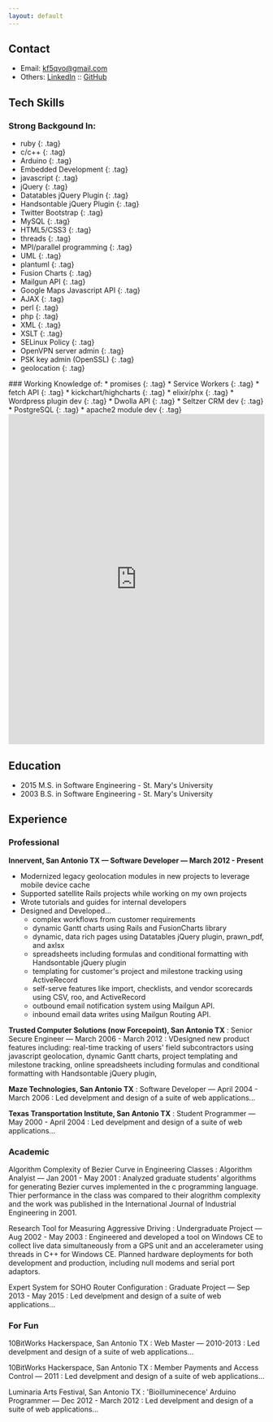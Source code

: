 ```yaml
---
layout: default
---
```


## Contact
* Email: kf5qvo@gmail.com
* Others: <a href="linkedin.com/in/mkprz" target="_blank">LinkedIn</a> :: <a href="github.com/mkprz" target="_blank">GitHub</a>

## Tech Skills
<style>
  .tag {
    float:left;
    border-radius:5px;
    padding: 2px 4px;
    margin: 2px;
    border: 1px solid black;
    background-color: #c0c0c0;
	list-style:none;
	list-style-position:none;
  }
  .tag:hover {
    background-color: #dfdfdf;
	}

	.tag li {
	list-style:none;
	padding:0;
	color:black;
	}

</style>

### Strong Backgound In:
* ruby
{: .tag}
* c/c++ 
{: .tag}
* Arduino
{: .tag}
* Embedded Development
{: .tag}
* javascript
{: .tag}
* jQuery
{: .tag}
* Datatables jQuery Plugin
{: .tag}
* Handsontable jQuery Plugin
{: .tag}
* Twitter Bootstrap
{: .tag}
* MySQL
{: .tag}
* HTML5/CSS3
{: .tag}
* threads
{: .tag}
* MPI/parallel programming
{: .tag}
* UML
{: .tag}
* plantuml
{: .tag}
* Fusion Charts
{: .tag}
* Mailgun API
{: .tag}
* Google Maps Javascript API
{: .tag}
* AJAX
{: .tag}
* perl
{: .tag}
* php
{: .tag}
* XML
{: .tag}
* XSLT
{: .tag}
* SELinux Policy
{: .tag}
* OpenVPN server admin
{: .tag}
* PSK key admin (OpenSSL)
{: .tag}
* geolocation
{: .tag}


<div style="clear:both"/>
### Working Knowledge of:
* promises
{: .tag}
* Service Workers
{: .tag}
* fetch API
{: .tag}
* kickchart/highcharts
{: .tag}
* elixir/phx
{: .tag}
* Wordpress plugin dev
{: .tag}
* Dwolla API
{: .tag}
* Seltzer CRM dev
{: .tag}
* PostgreSQL
{: .tag}
* apache2 module dev
{: .tag}

<div style="clear:both"/>

<iframe src='https://cdn.knightlab.com/libs/timeline3/latest/embed/index.html?source=1dgxRrgZCssZsCyCTFkO6onIC-GvNN4luRUyX_GBoves&font=Default&lang=en&initial_zoom=2&height=650' width='100%' height='650' webkitallowfullscreen mozallowfullscreen allowfullscreen frameborder='0'></iframe>


## Education
* 2015 M.S. in Software Engineering - St. Mary's University
* 2003 B.S. in Software Engineering - St. Mary's University


## Experience
### Professional
**Innervent, San Antonio TX &mdash; Software Developer &mdash; March 2012 - Present**
* Modernized legacy geolocation modules in new projects to leverage mobile device cache
* Supported satellite Rails projects while working on my own projects
* Wrote tutorials and guides for internal developers
* Designed and Developed...
  * complex workflows from customer requirements
  * dynamic Gantt charts using Rails and FusionCharts library
  * dynamic, data rich pages using Datatables jQuery plugin, prawn_pdf, and axlsx
  * spreadsheets including formulas and conditional formatting with Handsontable jQuery plugin
  * templating for customer's project and milestone tracking using ActiveRecord
  * self-serve features like import, checklists, and vendor scorecards using CSV, roo, and ActiveRecord
  * outbound email notification system using Mailgun API.
  * inbound email data writes using Mailgun Routing API.

**Trusted Computer Solutions (now Forcepoint), San Antonio TX**
: Senior Secure Engineer &mdash; March 2006 - March 2012
: VDesigned new product features including: real-time tracking of users' field subcontractors using javascript geolocation, dynamic Gantt charts, project templating and milestone tracking, online spreadsheets including formulas and conditional formatting with Handsontable jQuery plugin, 

**Maze Technologies, San Antonio TX**
: Software Developer &mdash; April 2004 - March 2006 
: Led develpment and design of a suite of web applications...

**Texas Transportation Institute, San Antonio TX**
: Student Programmer &mdash; May 2000 - April 2004
: Led develpment and design of a suite of web applications...

### Academic
Algorithm Complexity of Bezier Curve in Engineering Classes
: Algorithm Analyist &mdash; Jan 2001 - May 2001
: Analyzed graduate students' algorithms for generating Bezier curves implemented in the c programming language. Thier performance in the class was compared to their alogrithm complexity and the work was published in the International Journal of Industrial Engineering in 2001.

Research Tool for Measuring Aggressive Driving
: Undergraduate Project &mdash; Aug 2002 - May 2003
: Engineered and developed a tool on Windows CE to collect live data simultaneously from a GPS unit and an accelerameter using threads in C++ for Windows CE. Planned hardware deployments for both development and production, including null modems and serial port adaptors.

Expert System for SOHO Router Configuration
: Graduate Project &mdash; Sep 2013 - May 2015
: Led develpment and design of a suite of web applications...


### For Fun
10BitWorks Hackerspace, San Antonio TX
: Web Master &mdash; 2010-2013
: Led develpment and design of a suite of web applications...

10BitWorks Hackerspace, San Antonio TX
: Member Payments and Access Control &mdash; 2011
: Led develpment and design of a suite of web applications...

Luminaria Arts Festival, San Antonio TX
: 'Bioilluminecence' Arduino Programmer &mdash; Dec 2012 - March 2012
: Led develpment and design of a suite of web applications...

